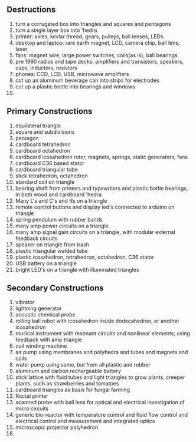 ##  Destructions

1. turn a corrugated box into triangles and squares and pentagons
2. turn a single layer box into 'hedra 
3. printer: axles, kevlar thread, gears, pulleys, ball lenses, LEDs
4. desktop and laptop: rare earth magnet, LCD, camera chip, ball lens, laser
5. fans: magnet wire, large power switches, coils(as is), ball bearings
6. pre 1990 radios and tape decks: amplifiers and transistors, speakers, caps, inductors, resistors
7. phones: CCD, LCD, USB, microwave amplifiers 
8. cut up an aluminum beverage can into strips for electrodes
9. cut up a plastic bottle into bearings and windows
10. 


## Primary Constructions

1. equilateral triangle
2. square and subdivisions
3. pentagon
4. cardboard tetrahedron
5. cardboard octahedron
6. cardboard icosahedron rotor, magnets, springs, static generators, fans
7. cardboard C36 based stator
8. cardboard triangular tube
9. stick tetrahedron, octahedron
10. standard coil on triangle
11. bearing shaft from printers and typewriters and plastic bottle bearings, in both wood and cardboard 'hedra
12. Many L's and C's and Rs on a triangle
13. remote control buttons and display led's connected to arduino on triangle
14. spring pendulum with rubber bands
15. many amp power circuits on a triangle
16. many amp signal gain circuits on a triangle, with modular external feedback circuits
17. speaker on triangle from trash
18. plastic triangular welded tube
19. plastic icosahedron, tetrahedron, octahedron, C36 stator
20. USB battery on a triangle
21. bright LED's on a triangle with illuminated triangles


## Secondary Constructions

1. vibrator
2. lightning generator
3. acoustic chemical probe
4. rolling ball robot with icosahedron inside dodecahedron, or another icosahedron 
5. musical instrument with resonant circuits and nonlinear elements, using feedback with amp triangle
6. coil winding machine
7. air pump using membranes and polyhedra and tubes and magnets and coils
8. water pump using same, but from all plastic and rubber
9. aluminum and carbon rechargeable battery
10. stick lattice with fluid tubes and light triangles to grow plants, creeper plants, such as strawberries and tomatoes 
11. cardboard triangles as basis for fungal farming
12. Roctal printer
13. scanned probe with ball lens for optical and electrical investigation of micro circuits
14. generic bio-reactor with temperature control and fluid flow control and electrical control and measurement and integrated optics
15. microscopic projector polyhedron
16. 
